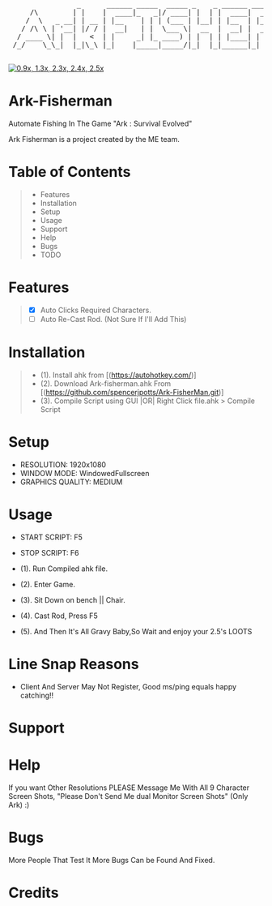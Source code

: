 
 <pre>
                _      ______ _____  _____ _    _ ______ _____  __  __          _   _ 
     /\        | |    |  ____|_   _|/ ____| |  | |  ____|  __ \|  \/  |   /\   | \ | |
    /  \   _ __| | __ | |__    | | | (___ | |__| | |__  | |__) | \  / |  /  \  |  \| |
   / /\ \ | '__| |/ / |  __|   | |  \___ \|  __  |  __| |  _  /| |\/| | / /\ \ | . ` |
  / ____ \| |  |   <  | |     _| |_ ____) | |  | | |____| | \ \| |  | |/ ____ \| |\  |
 /_/    \_\_|  |_|\_\ |_|    |_____|_____/|_|  |_|______|_|  \_\_|  |_/_/    \_\_| \_|
                                                                                      
</pre>                                                                                
[![0.9x, 1.3x, 2.3x, 2.4x, 2.5x](https://img.youtube.com/vi/iqwziy8T3Us/0.jpg)](https://www.youtube.com/watch?v=iqwziy8T3Us&feature=youtu.be)                                                                                      
                                                                                     
# Ark-Fisherman
Automate Fishing In The Game "Ark : Survival Evolved"

Ark Fisherman is a project created by the ME team.

# Table of Contents
> - Features
> - Installation
> - Setup
> - Usage
> - Support
> - Help
> - Bugs
> - TODO

# Features
> - [x] Auto Clicks Required Characters.
> - [ ] Auto Re-Cast Rod. (Not Sure If I'll Add This)

# Installation
>  - (1). Install ahk from [(https://autohotkey.com/)]
>  - (2). Download Ark-fisherman.ahk From [(https://github.com/spencerjpotts/Ark-FisherMan.git)]
>  - (3). Compile Script using GUI |OR| Right Click file.ahk > Compile Script 

# Setup
 - RESOLUTION: 1920x1080
 - WINDOW MODE: WindowedFullscreen
 - GRAPHICS QUALITY: MEDIUM

# Usage
- START SCRIPT: F5
- STOP SCRIPT: F6

 - (1). Run Compiled ahk file.
 - (2). Enter Game.
 - (3). Sit Down on bench || Chair.
 - (4). Cast Rod, Press F5
 - (5). And Then It's All Gravy Baby,So Wait and enjoy your 2.5's LOOTS

# Line Snap Reasons
 - Client And Server May Not Register, Good ms/ping equals happy catching!!

# Support

# Help
If you want Other Resolutions PLEASE Message Me With All 9 Character Screen Shots, "Please Don't Send Me dual Monitor Screen Shots" (Only Ark) :)

# Bugs
More People That Test It More Bugs Can be Found And Fixed.

# Credits
